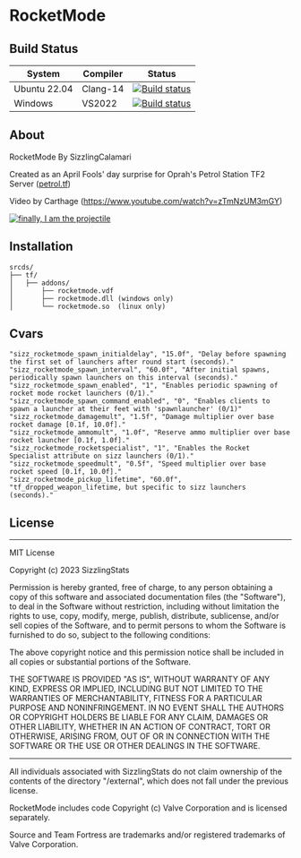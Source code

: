 # RocketMode

## Build Status
| System | Compiler | Status |
| ------ | -------- | ------ |
| Ubuntu 22.04 | Clang-14 | [![Build status](https://ci.appveyor.com/api/projects/status/wu09gbyll5t0oabf?svg=true)](https://ci.appveyor.com/project/SizzlingCalamari/rocketmode-linux) |
| Windows | VS2022 | [![Build status](https://ci.appveyor.com/api/projects/status/5mda31hkqmpb3aos?svg=true)](https://ci.appveyor.com/project/SizzlingCalamari/rocketmode) |

## About
RocketMode By SizzlingCalamari

Created as an April Fools' day surprise for Oprah's Petrol Station TF2 Server ([petrol.tf](https://petrol.tf))

Video by Carthage (https://www.youtube.com/watch?v=zTmNzUM3mGY)

[![finally, I am the projectile](https://img.youtube.com/vi/zTmNzUM3mGY/0.jpg)](https://www.youtube.com/watch?v=zTmNzUM3mGY)

## Installation
```
srcds/
├── tf/
│   ├── addons/
│       ├── rocketmode.vdf
│       ├── rocketmode.dll (windows only)
│       └── rocketmode.so  (linux only)
```

## Cvars
```
"sizz_rocketmode_spawn_initialdelay", "15.0f", "Delay before spawning the first set of launchers after round start (seconds)."
"sizz_rocketmode_spawn_interval", "60.0f", "After initial spawns, periodically spawn launchers on this interval (seconds)."
"sizz_rocketmode_spawn_enabled", "1", "Enables periodic spawning of rocket mode rocket launchers (0/1)."
"sizz_rocketmode_spawn_command_enabled", "0", "Enables clients to spawn a launcher at their feet with 'spawnlauncher' (0/1)"
"sizz_rocketmode_damagemult", "1.5f", "Damage multiplier over base rocket damage [0.1f, 10.0f]."
"sizz_rocketmode_ammomult", "1.0f", "Reserve ammo multiplier over base rocket launcher [0.1f, 1.0f]."
"sizz_rocketmode_rocketspecialist", "1", "Enables the Rocket Specialist attribute on sizz launchers (0/1)."
"sizz_rocketmode_speedmult", "0.5f", "Speed multiplier over base rocket speed [0.1f, 10.0f]."
"sizz_rocketmode_pickup_lifetime", "60.0f", "tf_dropped_weapon_lifetime, but specific to sizz launchers (seconds)."
```

## License
- - -

MIT License

Copyright (c) 2023 SizzlingStats

Permission is hereby granted, free of charge, to any person obtaining a copy
of this software and associated documentation files (the "Software"), to deal
in the Software without restriction, including without limitation the rights
to use, copy, modify, merge, publish, distribute, sublicense, and/or sell
copies of the Software, and to permit persons to whom the Software is
furnished to do so, subject to the following conditions:

The above copyright notice and this permission notice shall be included in all
copies or substantial portions of the Software.

THE SOFTWARE IS PROVIDED "AS IS", WITHOUT WARRANTY OF ANY KIND, EXPRESS OR
IMPLIED, INCLUDING BUT NOT LIMITED TO THE WARRANTIES OF MERCHANTABILITY,
FITNESS FOR A PARTICULAR PURPOSE AND NONINFRINGEMENT. IN NO EVENT SHALL THE
AUTHORS OR COPYRIGHT HOLDERS BE LIABLE FOR ANY CLAIM, DAMAGES OR OTHER
LIABILITY, WHETHER IN AN ACTION OF CONTRACT, TORT OR OTHERWISE, ARISING FROM,
OUT OF OR IN CONNECTION WITH THE SOFTWARE OR THE USE OR OTHER DEALINGS IN THE
SOFTWARE.

- - -
All individuals associated with SizzlingStats do not claim ownership of 
the contents of the directory "/external",
which does not fall under the previous license.

RocketMode includes code Copyright (c) Valve Corporation and is licensed separately.

Source and Team Fortress are trademarks and/or registered trademarks of Valve Corporation.
